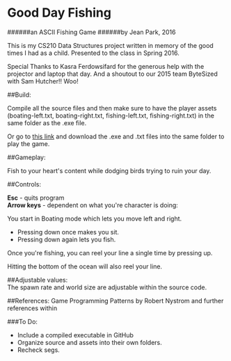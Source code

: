 # Good Day Fishing
######an ASCII Fishing Game
######by Jean Park, 2016

This is my CS210 Data Structures project written in memory of the good times I had as a child.
Presented to the class in Spring 2016.  

Special Thanks to Kasra Ferdowsifard for the generous help with the projector and laptop that day.
And a shoutout to our 2015 team ByteSized with Sam Hutcher!! Woo!

##Build:

Compile all the source files and then make sure to have the player assets 
(boating-left.txt, boating-right.txt, fishing-left.txt, fishing-right.txt) 
in the same folder as the .exe file.


Or go to [this link](https://drive.google.com/drive/u/0/folders/0BxEoycu0MQ7wZFloblptbFNOTVk "Google Drive - GoodDayFishing") and download the .exe and .txt files into the same folder to play the game.

##Gameplay:

  Fish to your heart's content while dodging birds trying to ruin your day.
  
##Controls:

  **Esc** - quits program  
  **Arrow keys** - dependent on what you're character is doing:  
  
  
  You start in Boating mode which lets you move left and right.
  + Pressing down once makes you sit.   
  + Pressing down again lets you fish.
  
Once you're fishing, you can reel your line a single time by pressing up.   


Hitting the bottom of the ocean will also reel your line.  


##Adjustable values:  
The spawn rate and world size are adjustable within the source code.  


##References:
Game Programming Patterns by Robert Nystrom and further references within

###To Do:  
+ Include a compiled executable in GitHub
+ Organize source and assets into their own folders.  
+ Recheck segs.  


